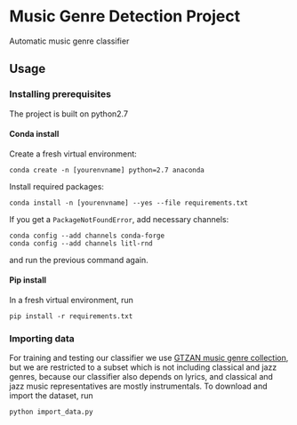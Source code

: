 # Music Genre Detection Project

Automatic music genre classifier

## Usage

### Installing prerequisites

The project is built on python2.7

#### Conda install

Create a fresh virtual environment:

```shell
conda create -n [yourenvname] python=2.7 anaconda
```

Install required packages:

```shell
conda install -n [yourenvname] --yes --file requirements.txt
```

If you get a `PackageNotFoundError`, add necessary channels:

```shell
conda config --add channels conda-forge
conda config --add channels litl-rnd
```

and run the previous command again.

#### Pip install

In a fresh virtual environment, run

```shell
pip install -r requirements.txt
```

### Importing data

For training and testing our classifier we use [GTZAN music genre collection](http://marsyasweb.appspot.com/download/data_sets/), but we are restricted
to a subset which is not including classical and jazz genres, because our classifier
also depends on lyrics, and classical and jazz music representatives are mostly instrumentals.
To download and import the dataset, run

```shell
python import_data.py
```
